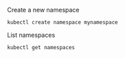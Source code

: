 Create a new namespace

```
kubectl create namespace mynamespace
```

List namespaces

```
kubectl get namespaces
```


